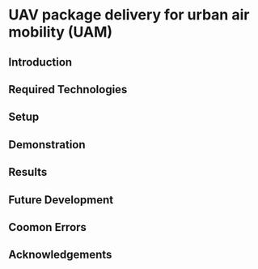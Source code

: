 # UAV package delivery for urban air mobility (UAM)

## Introduction

## Required Technologies

## Setup

## Demonstration

## Results

## Future Development

## Coomon Errors

## Acknowledgements
